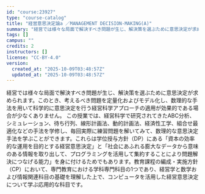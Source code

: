 ```yaml
---
id: "course:23927"
type: "course-catalog"
title: "経営意思決定論a ／MANAGEMENT DECISION-MAKING(A)"
summary: "経営では様々な局面で解決すべき問題が生じ、解決策を選ぶために意思決定が求められます。このとき、考えるべき問題を定量化およびモデル化し、数理的な手法を用いて科学的に意思決定を行う経営科学アプローチの適用が効果的である場合が少なくありません。 …"
tags: []
campus: ""
credits: 2
instructors: []
license: "CC-BY-4.0"
version:
  created_at: "2025-10-09T03:48:57Z"
  updated_at: "2025-10-09T03:48:57Z"
---
```

経営では様々な局面で解決すべき問題が生じ、解決策を選ぶために意思決定が求められます。このとき、考えるべき問題を定量化およびモデル化し、数理的な手法を用いて科学的に意思決定を行う経営科学アプローチの適用が効果的である場合が少なくありません。 この授業では、経営科学で研究されてきたABC分析、シミュレーション、待ち行列、線形計画法、動的計画法、経済性工学、組合せ最適化などの手法を学修し、毎回実際に練習問題を解いてみて、数理的な意思決定手法を学ぶことができます。これらは学位授与方針（DP）にある「資本の効率的な運用を目的とする経営意思決定」と「社会にあふれる膨大なデータから意味のある情報を取り出して、プログラミングを活用して集約することにより問題解決につなげる能力」を身に付けるためでもあります。教育課程の編成・実施方針（CP）において、専門教育における学科専門科目の1つであり、経営学と数学および情報関連科目の基礎を理解した上で、コンピュータを活用した経営意思決定について学ぶ応用的な科目です。
